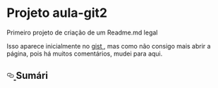 <h1>Projeto aula-git2</h1>

<p>Primeiro projeto de criação de um Readme.md legal</p>

<p>
<font style="vertical-align: inherit;">
    <font style="vertical-align: inherit;">Isso aparece inicialmente no
    </font>
</font>
<a href="https://github.com/Adrianopvh/aula-git2/blob/master/README.md">
    <font style="vertical-align: inherit;">
        <font style="vartical-align: inherit;">gist</font>
    </font>
</a>
<font style="vertical-align: inherit;">
    <font style="vertical-align: inherit;">, mas como não consigo mais abrir a página, pois há muitos comentários, mudei para aqui.
    </font>
</font>
</p>

<h2>
    <a id="user-content-sumary" class="anchor" arial-hidden="true" href="#summary">
        <svg class="octicon octcon-0link" viewBox="0 0 16 16" version="1.1" width="16" height="16" aria-hidden="true">
            <path fill-rule="evenodd"  d="M4 9h1v1H4c-1.5 0-3-1.69-3-3.5S2.55 3 4 3h4c1.45 0 3 1.69 3 3.5 0 1.41-.91 2.72-2 3.25V8.59c.58-.45 1-1.27 1-2.09C10 5.22 8.98 4 8 4H4c-.98 0-2 1.22-2 2.5S3 9 4 9zm9-3h-1v1h1c1 0 2 1.22 2 2.5S13.98 12 13 12H9c-.98 0-2-1.22-2-2.5 0-.83.42-1.64 1-2.09V6.25c-1.09.53-2 1.84-2 3.25C6 11.31 7.55 13 9 13h4c1.45 0 3-1.69 3-3.5S14.5 6 13 6z"></path>
        </svg>
    </a>
    <font style="vertical-align: inheret;">
        <font style="vertical-align: inherit;">Sumári</font>
    </font>
</h2>